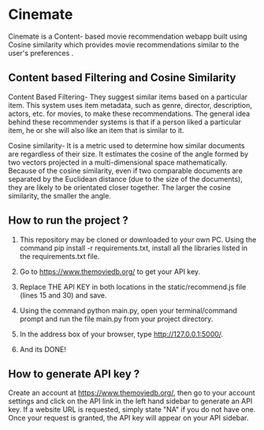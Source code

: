 # Cinemate






Cinemate is a Content- based movie recommendation webapp built using Cosine similarity which provides movie recommendations similar to the user's preferences .
 
## Content based Filtering and Cosine Similarity
Content Based Filtering- They suggest similar items based on a particular item. This system uses item metadata, such as genre, director, description, actors, etc. for movies, to make these recommendations. The general idea behind these recommender systems is that if a person liked a particular item, he or she will also like an item that is similar to it.



Cosine similarity- It is a metric used to determine how similar documents are regardless of their size. It estimates the cosine of the angle formed by two vectors projected in a multi-dimensional space mathematically. Because of the cosine similarity, even if two comparable documents are separated by the Euclidean distance (due to the size of the documents), they are likely to be orientated closer together. The larger the cosine similarity, the smaller the angle.
## How to run the project ?
1. This repository may be cloned or downloaded to your own PC.
Using the command pip install -r requirements.txt, install all the libraries listed in the requirements.txt file.

2. Go to https://www.themoviedb.org/ to get your API key.

3. Replace THE API KEY in both locations in the static/recommend.js file (lines 15 and 30) and save.
4. Using the command python main.py, open your terminal/command prompt and run the file main.py from your project directory.
5. In the address box of your browser, type http://127.0.0.1:5000/.
6. And its DONE!


## How to generate API key ?

Create an account at https://www.themoviedb.org/, then go to your account settings and click on the API link in the left hand sidebar to generate an API key. If a website URL is requested, simply state "NA" if you do not have one. Once your request is granted, the API key will appear on your API sidebar.
